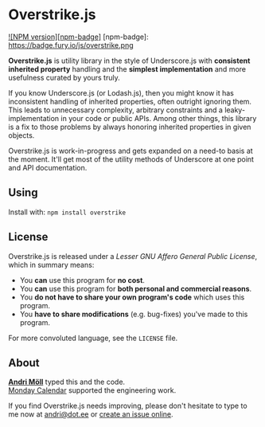 Overstrike.js
=============
[![NPM version][npm-badge]](http://badge.fury.io/js/overstrike)
[npm-badge]: https://badge.fury.io/js/overstrike.png

**Overstrike.js** is utility library in the style of Underscore.js with
**consistent inherited property** handling and the **simplest implementation**
and more usefulness curated by yours truly.

If you know Underscore.js (or Lodash.js), then you might know it has
inconsistent handling of inherited properties, often outright ignoring them.
This leads to unnecessary complexity, arbitrary constraints and
a leaky-implementation in your code or public APIs. Among other things, this
library is a fix to those problems by always honoring inherited properties in
given objects.

Overstrike.js is work-in-progress and gets expanded on a need-to basis at the
moment. It'll get most of the utility methods of Underscore at one point and API
documentation.


Using
-----
Install with: `npm install overstrike`


License
-------
Overstrike.js is released under a *Lesser GNU Affero General Public License*, which
in summary means:

- You **can** use this program for **no cost**.
- You **can** use this program for **both personal and commercial reasons**.
- You **do not have to share your own program's code** which uses this program.
- You **have to share modifications** (e.g. bug-fixes) you've made to this
  program.

For more convoluted language, see the `LICENSE` file.


About
-----
**[Andri Möll][moll]** typed this and the code.  
[Monday Calendar][monday] supported the engineering work.

If you find Overstrike.js needs improving, please don't hesitate to type to me
now at [andri@dot.ee][email] or [create an issue online][issues].

[email]: mailto:andri@dot.ee
[issues]: https://github.com/moll/js-overstrike/issues
[moll]: http://themoll.com
[monday]: https://mondayapp.com
